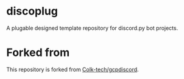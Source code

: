 # discoplug
A plugable designed template repository for discord.py bot projects.

# Forked from
This repository is forked from [Colk-tech/gcpdiscord](https://github.com/Colk-tech/gcpdiscord).
